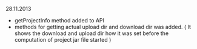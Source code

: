 28.11.2013
 - getProjectInfo method added to API
 - methods for getting actual upload dir and download dir was added. ( It shows the download and upload dir how it was set before the computation of project jar file started )


